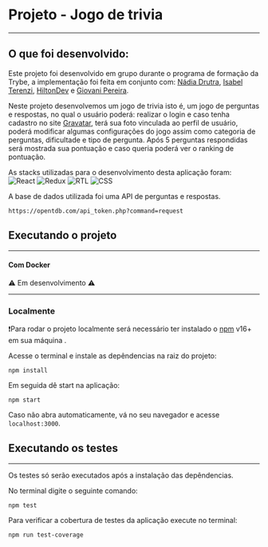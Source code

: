 # Projeto - Jogo de trivia
---
## O que foi desenvolvido:

Este projeto foi desenvolvido em grupo durante o programa de formação da Trybe,
a implementação foi feita em conjunto com: [Nádia Drutra](https://github.com/nnnnadia), [Isabel Terenzi](https://github.com/IsabelTerenzi), [HiltonDev](https://github.com/HilltonDev) e [Giovani Pereira](https://github.com/Giovani-devp).

Neste projeto desenvolvemos um jogo de trivia isto é, um jogo de perguntas e respostas, no qual o usuário poderá: realizar o login e caso tenha cadastro no site [Gravatar](https://pt.gravatar.com/), terá sua foto vinculada ao perfil de usuário, poderá modificar algumas configurações do jogo assim como categoria de perguntas, dificultade e tipo de pergunta. Após 5 perguntas respondidas será mostrada sua pontuação e caso queria poderá ver o ranking de pontuação.

As stacks utilizadas para o desenvolvimento desta aplicação foram:
![React](https://img.shields.io/badge/-React-61DAFB?style=flat-square&logo=React&logoColor=black)
![Redux](https://img.shields.io/badge/-Redux-764ABC?style=flat-square&logo=Redux&logoColor=white)
![RTL](https://img.shields.io/badge/-RTL-61DAFB?style=flat-square&logo=react&logoColor=black)
![CSS](https://img.shields.io/badge/-CSS-1572B6?style=flat-square&logo=css3&logoColor=white)


A base de dados utilizada foi uma API de perguntas e respostas.
```
https://opentdb.com/api_token.php?command=request
```

## Executando o projeto
---
#### Com Docker
⚠️ Em desenvolvimento ⚠️

---
### Localmente
❗Para rodar o projeto localmente será necessário ter instalado o  [npm](https://docs.npmjs.com/downloading-and-installing-node-js-and-npm) v16+ em sua máquina .

Acesse o terminal e instale as depêndencias na raiz do projeto:

```
npm install
```
Em seguida dê start na aplicação:
```
npm start
```
Caso não abra automaticamente, vá no seu navegador e acesse `localhost:3000`.

## Executando os testes
---
Os testes só serão executados após a instalação das depêndencias.

No terminal digite o seguinte comando:
```
npm test
```
Para verificar a cobertura de testes da aplicação execute no terminal:
```
npm run test-coverage
```

<!-- Olá, Tryber!

Esse é apenas um arquivo inicial para o README do seu projeto.

É essencial que você preencha esse documento por conta própria, ok?

Não deixe de usar nossas dicas de escrita de README de projetos, e deixe sua criatividade brilhar!

⚠️ IMPORTANTE: você precisa deixar nítido:
- quais arquivos/pastas foram desenvolvidos por você; 
- quais arquivos/pastas foram desenvolvidos por outra pessoa estudante;
- quais arquivos/pastas foram desenvolvidos pela Trybe.

-->
